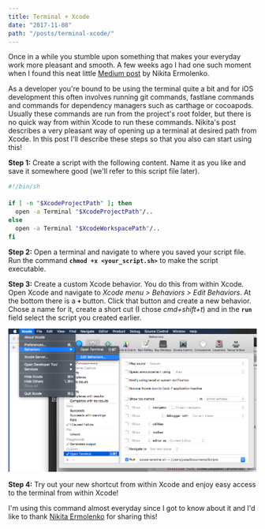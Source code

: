 ```yaml
---
title: Terminal + Xcode
date: "2017-11-08" 
path: "/posts/terminal-xcode/" 
---
```

Once in a while you stumble upon something that makes your everyday work more pleasant and smooth. A few weeks ago I had one such moment when I found this neat little [Medium post](https://medium.com/rosberryapps/lets-optimize-the-work-with-terminal-for-xcode-developers-194623da55d4) by Nikita Ermolenko.

As a developer you're bound to be using the terminal quite a bit and for iOS development this often involves running git commands, fastlane commands and commands for dependency managers such as carthage or cocoapods. Usually these commands are run from the project's root folder, but there is no quick way from within Xcode to run these commands. Nikita's post describes a very pleasant way of opening up a terminal at desired path from Xcode. In this post I'll describe these steps so that you also can start using this!

**Step 1:** Create a script with the following content. Name it as you like and save it somewhere good (we'll refer to this script file later).
```bash
#!/bin/sh

if [ -n "$XcodeProjectPath" ]; then	
  open -a Terminal "$XcodeProjectPath"/..
else		
  open -a Terminal "$XcodeWorkspacePath"/..
fi
```

**Step 2:** Open a terminal and navigate to where you saved your script file. Run the command **`chmod +x <your_script.sh>`** to make the script executable.

**Step 3:** Create a custom Xcode behavior. You do this from within Xcode. Open Xcode and navigate to *Xcode menu > Behaviors > Edit Behaviors*. At the bottom there is a **`+`** button. Click that button and create a new behavior. Chose a name for it, create a short cut (I chose *cmd+shift+t*) and in the **`run`** field select the script you created earlier.

![Xcode behavior settings](./xcode-settings.png)

**Step 4:** Try out your new shortcut from within Xcode and enjoy easy access to the terminal from within Xcode!

I'm using this command almost everyday since I got to know about it and I'd like to thank [Nikita Ermolenko](https://medium.com/@otbivnoe) for sharing this!